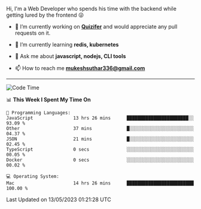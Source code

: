 Hi, I'm a Web Developer who spends his time with the backend while getting lured by the frontend 😜

- 🔭 I’m currently working on **[Quizifer](https://github.com/SutharMukesh/Quizifer/)** and would appreciate any pull requests on it.

- 🌱 I’m currently learning **redis, kubernetes**

- 💬 Ask me about **javascript, nodejs, CLI tools**

- 📫 How to reach me **mukeshsuthar336@gmail.com**

---
<!--START_SECTION:waka-->
![Code Time](http://img.shields.io/badge/Code%20Time-2%2C286%20hrs%2041%20mins-blue)

📊 **This Week I Spent My Time On** 

```text
💬 Programming Languages: 
JavaScript               13 hrs 26 mins      ███████████████████████░░   93.09 % 
Other                    37 mins             █░░░░░░░░░░░░░░░░░░░░░░░░   04.37 % 
JSON                     21 mins             █░░░░░░░░░░░░░░░░░░░░░░░░   02.45 % 
TypeScript               0 secs              ░░░░░░░░░░░░░░░░░░░░░░░░░   00.05 % 
Docker                   0 secs              ░░░░░░░░░░░░░░░░░░░░░░░░░   00.02 % 

💻 Operating System: 
Mac                      14 hrs 26 mins      █████████████████████████   100.00 % 
```


 Last Updated on 13/05/2023 01:21:28 UTC
<!--END_SECTION:waka-->
